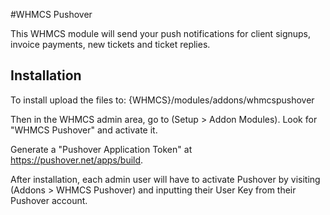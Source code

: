 #WHMCS Pushover

This WHMCS module will send your push notifications for client signups, invoice payments, new tickets and ticket replies.

## Installation

To install upload the files to: {WHMCS}/modules/addons/whmcspushover

Then in the WHMCS admin area, go to (Setup > Addon Modules). Look for "WHMCS Pushover" and activate it.

Generate a "Pushover Application Token" at https://pushover.net/apps/build.

After installation, each admin user will have to activate Pushover by visiting (Addons > WHMCS Pushover) and inputting their User Key from their Pushover account.
